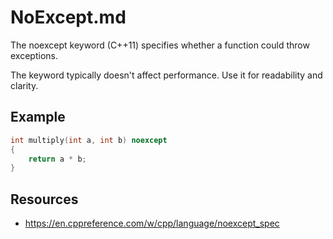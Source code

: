 # NoExcept.md

The noexcept keyword (C++11) specifies whether a function could throw exceptions.

The keyword typically doesn't affect performance. Use it for readability and clarity.

## Example
```cpp
int multiply(int a, int b) noexcept
{
    return a * b;
}
```

## Resources
- https://en.cppreference.com/w/cpp/language/noexcept_spec
